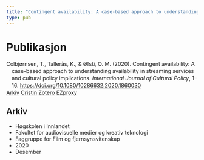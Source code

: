```yaml
---
title: "Contingent availability: A case-based approach to understanding availability in streaming services and cultural policy implications"
type: pub
---
```

<h1>Publikasjon</h1>
<article id="csl-bib-container-L574ICLY" class="csl-bib-container">
  <div class="csl-bib-body" style="line-height: 1.35; padding-left: 1em; text-indent:-1em;">
  <div class="csl-entry">Colbj&#xF8;rnsen, T., Taller&#xE5;s, K., &amp; &#xD8;fsti, O. M. (2020). Contingent availability: A case-based approach to understanding availability in streaming services and cultural policy implications. <i>International Journal of Cultural Policy</i>, 1&#x2013;16. <a href="https://doi.org/10.1080/10286632.2020.1860030">https://doi.org/10.1080/10286632.2020.1860030</a></div>
</div>
  <div class="csl-bib-buttons">
    <a href="#taxonomy-article-L574ICLY" class="csl-bib-button">Arkiv</a>
    <a href="https://app.cristin.no/results/show.jsf?id=1862818" alt="Cristin URL" class="csl-bib-button">Cristin</a>
    <a href="http://zotero.org/groups/5022929/items/L574ICLY" alt="Zotero URL" class="csl-bib-button">Zotero</a>
    <a href="http://ezproxy.inn.no/login?url=https://doi.org/10.1080/10286632.2020.1860030" class="csl-bib-button">EZproxy</a>
  </div>
  <div id="csl-bib-meta-container-L574ICLY"></div>
</article>
<div id="csl-bib-meta-L574ICLY" class="csl-bib-meta">
  <article id="taxonomy-article-L574ICLY" class="taxonomy-article">
    <h1>Arkiv</h1>
    <ul>
      <li>Høgskolen i Innlandet</li>
      <li>Fakultet for audiovisuelle medier og kreativ teknologi</li>
      <li>Faggruppe for Film og fjernsynsvitenskap</li>
      <li>2020</li>
      <li>Desember</li>
    </ul>
  </article>
</div>
